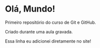 # Olá, Mundo!
 Primeiro repositório do curso de Git e GitHub.
 
 Criado durante uma aula gravada.
 
 Essa linha eu adicionei diretamente no site!
